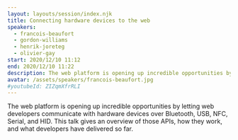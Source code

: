 ```yaml
---
layout: layouts/session/index.njk
title: Connecting hardware devices to the web
speakers:
  - francois-beaufort
  - gordon-williams
  - henrik-joreteg
  - olivier-gay
start: 2020/12/10 11:12
end: 2020/12/10 11:22
description: The web platform is opening up incredible opportunities by letting web developers communicate with hardware devices.
avatar: /assets/speakers/francois-beaufort.jpg
#youtubeId: ZIZqmXfrRLI
---
```


The web platform is opening up incredible opportunities by letting web developers communicate with hardware devices over Bluetooth, USB, NFC, Serial, and HID.
This talk gives an overview of those APIs, how they work, and what developers have delivered so far.

